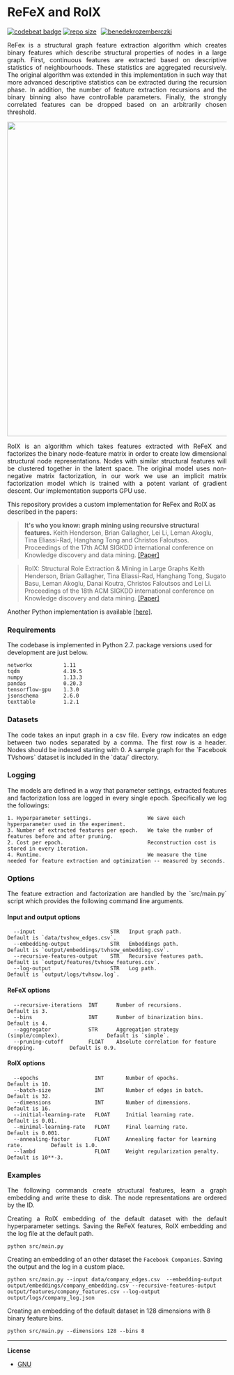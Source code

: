 ReFeX and RolX
===============================================
[![codebeat badge](https://codebeat.co/badges/f688b042-0641-4aa7-a122-9719e3372ca9)](https://codebeat.co/projects/github-com-benedekrozemberczki-rolx-master) [![repo size](https://img.shields.io/github/repo-size/benedekrozemberczki/RolX.svg)](https://github.com/benedekrozemberczki/RolX/archive/master.zip)⠀[![benedekrozemberczki](https://img.shields.io/twitter/follow/benrozemberczki?style=social&logo=twitter)](https://twitter.com/intent/follow?screen_name=benrozemberczki)⠀⠀

<p align="justify">
ReFex is a structural graph feature extraction algorithm which creates binary features which describe structural properties of nodes in a large graph. First, continuous features are extracted based on descriptive statistics of neighbourhoods. These statistics are aggregated recursively. The original algorithm was extended in this implementation in such way that more advanced descriptive statistics can be extracted during the recursion phase. In addition, the number of feature extraction recursions and the binary binning also have controllable parameters. Finally, the strongly correlated features can be dropped based on an arbitrarily  chosen threshold.
</p>

<p align="center">
  <img width="720" src="structural.jpeg">
</p>

<p align="justify">
RolX is an algorithm which takes features extracted with ReFeX and factorizes the binary node-feature matrix in order to create low dimensional structural node representations. Nodes with similar structural features will be clustered together in the latent space. The original model uses non-negative matrix factorization, in our work we use an implicit matrix factorization model which is trained with a potent variant of gradient descent. Our implementation supports GPU use.
</p>

This repository provides a custom implementation for ReFex and RolX as described in the papers:

> **It's who you know: graph mining using recursive structural features.**
> Keith Henderson, Brian Gallagher, Lei Li, Leman Akoglu, Tina Eliassi-Rad, Hanghang Tong and Christos Faloutsos.
> Proceedings of the 17th ACM SIGKDD international conference on Knowledge discovery and data mining.
> [[Paper]](http://www.cs.cmu.edu/~leili/pubs/henderson-kdd2011.pdf)


> RolX: Structural Role Extraction & Mining in Large Graphs
> Keith Henderson, Brian Gallagher, Tina Eliassi-Rad, Hanghang Tong, Sugato Basu, Leman Akoglu, Danai Koutra, Christos Faloutsos and Lei Li.
> Proceedings of the 18th ACM SIGKDD international conference on Knowledge discovery and data mining.
> [[Paper]](https://web.eecs.umich.edu/~dkoutra/papers/12-kdd-recursiverole.pdf)

Another Python implementation is available [[here]](https://github.com/dkaslovsky/GraphRole).

### Requirements

The codebase is implemented in Python 2.7.
package versions used for development are just below.
```
networkx          1.11
tqdm              4.19.5
numpy             1.13.3
pandas            0.20.3
tensorflow-gpu    1.3.0
jsonschema        2.6.0
texttable         1.2.1
```

### Datasets

<p align="justify">
The code takes an input graph in a csv file. Every row indicates an edge between two nodes separated by a comma. The first row is a header. Nodes should be indexed starting with 0. A sample graph for the `Facebook TVshows` dataset is included in the  `data/` directory.</p>

### Logging

<p align="justify">
The models are defined in a way that parameter settings, extracted features and factorization loss are logged in every single epoch. Specifically we log the followings:</p>

```
1. Hyperparameter settings.                  We save each hyperparameter used in the experiment.
3. Number of extracted features per epoch.   We take the number of features before and after pruning.
2. Cost per epoch.                           Reconstruction cost is stored in every iteration.
4. Runtime.                                  We measure the time needed for feature extraction and optimization -- measured by seconds.
```

### Options

<p align="justify">
The feature extraction and factorization are handled by the `src/main.py` script which provides the following command line arguments.</p>

#### Input and output options

```
  --input                        STR   Input graph path.           Default is `data/tvshow_edges.csv`.
  --embedding-output             STR   Embeddings path.            Default is `output/embeddings/tvhsow_embedding.csv`.
  --recursive-features-output    STR   Recursive features path.    Default is `output/features/tvhsow_features.csv`.
  --log-output                   STR   Log path.                   Default is `output/logs/tvhsow.log`.
```

#### ReFeX options

```
  --recursive-iterations  INT      Number of recursions.                                Default is 3.
  --bins                  INT      Number of binarization bins.                         Default is 4.
  --aggregator            STR      Aggregation strategy (simple/complex).               Default is `simple`.
  --pruning-cutoff        FLOAT    Absolute correlation for feature dropping.           Default is 0.9.
```

#### RolX options

```
  --epochs                  INT       Number of epochs.                           Default is 10.
  --batch-size              INT       Number of edges in batch.                   Default is 32.
  --dimensions              INT       Number of dimensions.                       Default is 16.
  --initial-learning-rate   FLOAT     Initial learning rate.                      Default is 0.01.
  --minimal-learning-rate   FLOAT     Final learning rate.                        Default is 0.001.
  --annealing-factor        FLOAT     Annealing factor for learning rate.         Default is 1.0.
  --lambd                   FLOAT     Weight regularization penalty.              Default is 10**-3.
```

### Examples

<p align="justify">
The following commands create structural features, learn a graph embedding and write these to disk. The node representations are ordered by the ID.</p>

<p align="justify">
Creating a RolX embedding of the default dataset with the default hyperparameter settings. Saving the ReFeX features, RolX embedding and the log file at the default path.</p>

```
python src/main.py
```
Creating an embedding of an other dataset the `Facebook Companies`. Saving the output and the log in a custom place.

```
python src/main.py --input data/company_edges.csv  --embedding-output output/embeddings/company_embedding.csv --recursive-features-output output/features/company_features.csv --log-output output/logs/company_log.json
```

Creating an embedding of the default dataset in 128 dimensions with 8 binary feature bins.

```
python src/main.py --dimensions 128 --bins 8
```



--------------------------------------------------------------------------------

**License**

- [GNU](https://github.com/benedekrozemberczki/RolX/blob/master/LICENSE)
